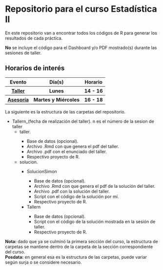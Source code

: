 <h1> Repositorio para el curso Estadística II </h1>

En este repositorio van a encontrar todos los códigos de R para generar los resultados de cada práctica.

<b>No</b> se incluye el código para el Dashboard y/o PDF mostrado(s) durante las sesiones de taller.

<h2> Horarios de interés </h2>

<table>
    <thead>
        <tr>
        <th> Evento </th>
        <th> Día(s) </th>
        <th> Horario </th>
        </tr>
    </thead>
    <tbody>
    <tr>
        <th> <a href="https://meet.google.com/wab-hqzw-iar">Taller</a> </th>
        <th> Lunes </th>
        <th> 14 - 16 </th>
    </tr>
    <tr>
        <th> <a href="https://meet.google.com/kho-jatw-cyu">Asesoría</a> </th>
        <th> Martes y Miércoles </th>
        <th> 16 - 18 </th>
    </tr>
    </tbody>
</table>

La siguiente es la estructura de las carpetas del repositorio.

<ul>
    <li> Tallern_(fecha de realización del taller). n es el número de la sesion de taller
    <ul> 
        <li> taller. </li>
        <ul> 
            <li>Base de datos (opcional). </li>
            <li> Archivo .Rmd con que genera el pdf del taller.</li>
            <li> Archivo .pdf con el enunciado del taller.</li>
            <li> Respectivo proyecto de R.</li>
        </ul>
        <li> solucion. </li>
        <ul> 
            <li>SolucionSimon</li>
                <ul> 
                    <li> Base de datos (opcional). </li>
                    <li> Archivo .Rmd con que genera el pdf de la solución del taller.</li>
                    <li> Archivo .pdf con la solución del taller.</li>
                    <li> Script con el código de la solución por mí.</li>
                    <li> Respectivo proyecto de R.</li>
                </ul>
            <li>Tallern</li>
                <ul> 
                    <li> Base de datos (opcional). </li>
                    <li> Script con el código de la solución mostrada en la sesión de taller.</li>
                    <li> Respectivo proyecto de R.</li>
                </ul>
        </ul>
    </ul>
</ul>

<b>Nota:</b> dado que ya se culminó la primera sección del curso, la estructura de carpetas se mantiene dentro de la carpeta de la sección correspondiente del curso.
<br>
<b>Posdata:</b> en general esa es la estructura de las carpetas, puede variar según surja o se considere necesario.

